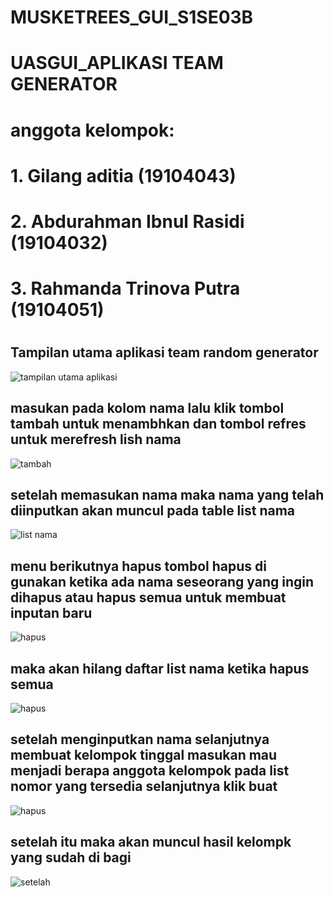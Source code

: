 # MUSKETREES_GUI_S1SE03B
# UASGUI_APLIKASI TEAM GENERATOR
#
# anggota kelompok:
# 1. Gilang aditia (19104043)
# 2. Abdurahman Ibnul Rasidi (19104032)
# 3. Rahmanda Trinova Putra (19104051)
#
## Tampilan utama aplikasi team random generator
![tampilan utama aplikasi](https://i.ibb.co/TMmbbM2/awal.jpg)
## masukan pada kolom nama lalu klik tombol tambah untuk menambhkan dan tombol refres untuk merefresh lish nama
![tambah](https://i.ibb.co/KNBHzpg/setnama.jpg)
## setelah memasukan nama maka nama yang telah diinputkan akan muncul pada table list nama
![list nama](https://i.ibb.co/v3BN2Gd/listnama.jpg)
## menu berikutnya hapus tombol hapus di gunakan ketika ada nama seseorang yang ingin dihapus atau hapus semua untuk membuat inputan baru
![hapus](https://i.ibb.co/Dr908yg/hapus.jpg)
## maka akan hilang daftar list nama ketika hapus semua
![hapus](https://i.ibb.co/3mYdk0c/hilang.jpg)
## setelah menginputkan nama selanjutnya membuat kelompok tinggal masukan mau menjadi berapa anggota kelompok pada list nomor yang tersedia selanjutnya klik buat
![hapus](https://i.ibb.co/tDY2t10/buat-grup.jpg)
## setelah itu maka akan muncul hasil kelompk yang sudah di bagi
![setelah](https://i.ibb.co/PNfmHJ7/hasil.jpg)
